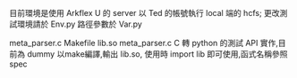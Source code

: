 目前環境是使用 Arkflex U 的 server 以 Ted 的帳號執行 local 端的 hcfs;
更改測試環境請於 Env.py
路徑參數於 Var.py

meta_parser.c Makefile lib.so
meta_parser.c C 轉 python 的測試 API 實作,目前為 dummy
以make編譯,輸出 lib.so, 使用時 import lib 即可使用,函式名稱參照 spec
